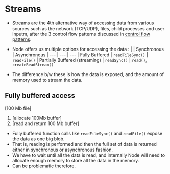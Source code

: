 # Streams

-   Streams are the 4th alternative way of accessing data from various sources such as the network (TCP/UDP), files, child processes and user inputm, after the 3 control flow patterns discussed in [control flow patterns](../../control%20flow%20patterns/readme.md).
-   Node offers us multiple options for accessing the data :
    | | Synchronous | Asynchronous
    | --- | --- | ---
    | Fully Buffered | `readFileSync()` | `readFile()`
    | Partially Buffered (streaming) | `readSync()` | `read()`, `createReadStream()`

-   The difference b/w these is how the data is exposed, and the amount of memory used to stream the data.

## Fully buffered access

[100 Mb file]

1. [allocate 100Mb buffer]
2. [read and return 100 Mb buffer]

-   Fully buffered function calls like `readFileSync()` and `readFile()` expose the data as one big blob.
-   That is, reading is performed and then the full set of data is returned either in synchronous or asynchronous fashion.
-   We have to wait until all the data is read, and internally Node will need to allocate enough memory to store all the data in the memory.
-   Can be problematic therefore.
